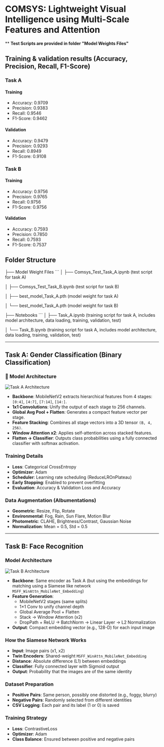# COMSYS: Lightweight Visual Intelligence using Multi-Scale Features and Attention
** **Test Scripts are provided in folder "Model Weights Files"**
## Training & validation results (Accuracy, Precision, Recall, F1-Score)
### Task A
#### Training
- Accuracy: 0.9709
- Precision: 0.9383
- Recall: 0.9546
- F1-Score: 0.9462
#### Validation
- Accuracy: 0.9479
- Precision: 0.9293
- Recall: 0.8949
- F1-Score: 0.9108

### Task B
#### Training
- Accuracy: 0.9756
- Precision: 0.9765
- Recall: 0.9756
- F1-Score: 0.9756
#### Validation
- Accuracy: 0.7593
- Precision: 0.7850
- Recall: 0.7593
- F1-Score: 0.7537

## Folder Structure
├── Model Weight Files ```
│ ├── Comsys_Test_Task_A.ipynb (test script for task A) 

│ ├── Comsys_Test_Task_B.ipynb (test script for task B) 

│ ├── best_model_Task_A.pth (model weight for task A) 

│ └── best_model_Task_A.pth (model weight for task B)

├── Notebooks ```
│ ├── Task_A.ipynb (training script for task A, includes model architecture, data loading, training, validation, test) 

│ └── Task_B.ipynb (training script for task A, includes model architecture, data loading, training, validation, test)



---

## Task A: Gender Classification (Binary Classification)

### 🔧 Model Architecture

![Task A Architecture](Diagrams/Task_A_diagram.jpg)

- **Backbone**: MobileNetV2 extracts hierarchical features from 4 stages: `[0:4]`, `[4:7]`, `[7:14]`, `[14:]`.
- **1x1 Convolutions**: Unify the output of each stage to 256 channels.
- **Global Avg Pool + Flatten**: Generates a compact feature vector per stage.
- **Feature Stacking**: Combines all stage vectors into a 3D tensor `(B, 4, 256)`.
- **Window Attention x2**: Applies self-attention across stacked features.
- **Flatten → Classifier**: Outputs class probabilities using a fully connected classifier with softmax activation.

### Training Details

- **Loss**: Categorical CrossEntropy  
- **Optimizer**: Adam  
- **Scheduler**: Learning rate scheduling (ReduceLROnPlateau) 
- **Early Stopping**: Enabled to prevent overfitting  
- **Evaluation**: Accuracy & Validation Loss and Accuracy

### Data Augmentation (Albumentations)

- **Geometric**: Resize, Flip, Rotate  
- **Environmental**: Fog, Rain, Sun Flare, Motion Blur  
- **Photometric**: CLAHE, Brightness/Contrast, Gaussian Noise  
- **Normalization**: Mean = 0.5, Std = 0.5

---

## Task B: Face Recognition

### Model Architecture

![Task B Architecture](Diagrams/Task_B_diagram.jpg)

- **Backbone**: Same encoder as Task A (but using the embeddings for matching using a Siamese like network `MSFF_WinAttn_MobileNet_Embedding`)
- **Feature Generation**:
  - MobileNetV2 stages (same splits)
  - 1×1 Conv to unify channel depth
  - Global Average Pool + Flatten
  - Stack → Window Attention (x2)
  - DropPath + ReLU → BatchNorm → Linear Layer → L2 Normalization
- **Output**: Compact embedding vector (e.g., 128-D) for each input image

### How the Siamese Network Works

- **Input**: Image pairs (x1, x2)  
- **Twin Encoders**: Shared-weight `MSFF_WinAttn_MobileNet_Embedding`  
- **Distance**: Absolute difference (L1) between embeddings  
- **Classifier**: Fully connected layer with Sigmoid output  
- **Output**: Probability that the images are of the same identity

### Dataset Preparation

- **Positive Pairs**: Same person, possibly one distorted (e.g., foggy, blurry)  
- **Negative Pairs**: Randomly selected from different identities  
- **CSV Logging**: Each pair and its label (1 or 0) is saved

### Training Strategy

- **Loss**: ContrastiveLoss  
- **Optimizer**: Adam  
- **Class Balance**: Ensured between positive and negative pairs





